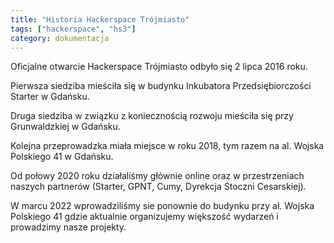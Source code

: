 ```yaml
---
title: "Historia Hackerspace Trójmiasto"
tags: ["hackerspace", "hs3"]
category: dokumentacja
---
```


Oficjalne otwarcie Hackerspace Trójmiasto odbyło się 2 lipca 2016 roku.

Pierwsza siedziba mieściła się w budynku Inkubatora Przedsiębiorczości Starter w Gdańsku.

Druga siedziba w związku z koniecznością rozwoju mieściła się przy Grunwaldzkiej w Gdańsku.

Kolejna przeprowadzka miała miejsce w roku 2018, tym razem na al. Wojska Polskiego 41 w Gdańsku.

Od połowy 2020 roku działaliśmy głównie online oraz w przestrzeniach naszych partnerów (Starter, GPNT, Cumy, Dyrekcja Stoczni Cesarskiej).

W marcu 2022 wprowadziliśmy sie ponownie do budynku przy al. Wojska Polskiego 41 gdzie aktualnie organizujemy większość wydarzeń i prowadzimy nasze projekty.